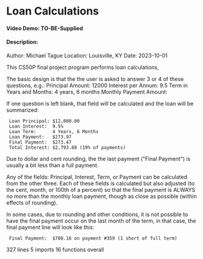 # Loan Calculations
#### Video Demo: TO-BE-Supplied
#### Description:

Author:   Michael Tague
Location: Louisville, KY
Date:     2023-10-01

This CS50P final project program performs loan calculations,

The basic design is that the the user is asked to answer 3 or 4 of these questions,
e.g.:
            Principal Amount: 12000
          Interest per Annum: 9.5
    Term in Years and Months: 4 years, 6 months
      Monthly Payment Amount:

If one question is left blank, that field will be calculated and the loan will be
summarized:

     Loan Principal: $12,000.00
     Loan Interest:  9.5%
     Loan Term:      4 Years, 6 Months
     Loan Payment:   $273.97
     Final Payment:  $273.47
     Total Interest: $2,793.88 (19% of payments)

Due to dollar and cent rounding, the the last payment ("Final Payment") is usually
a bit less than a full payment.

Any of the fields: Principal, Interest, Term, or Payment can be calculated from
the other three.   Each of these fields is calculated but also adjusted (to the
cent, month, or 100th of a percent) so that the final payment is ALWAYS no more
than the monthly loan payment, though as close as possible (within effects of rounding).

In some cases, due to rounding and other conditions, it is not possible to have the
final payment occur on the last month of the term, in that case, the final payment
line will look like this:

     Final Payment:  $708.16 on payment #359 (1 short of full term)






327 lines
5 imports
16 functions overall

